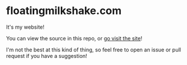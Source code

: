 # floatingmilkshake.com

It's my website!

You can view the source in this repo, or [go visit the site](https://floatingmilkshake.com)!

I'm not the best at this kind of thing, so feel free to open an issue or pull request if you have a suggestion!